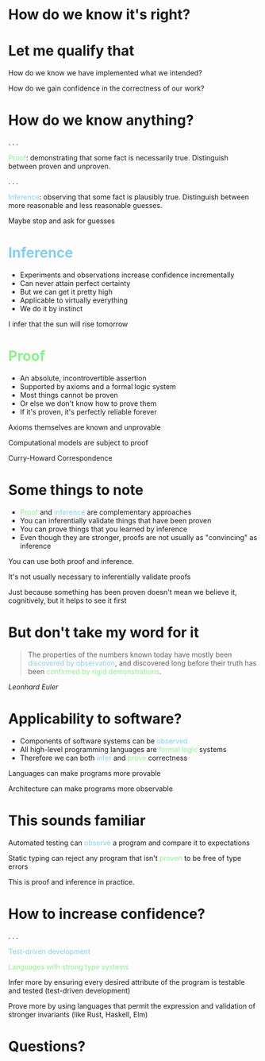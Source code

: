 # How do we know it's right?

<style>
em {
  font-style: inherit !important;
  color: lightgreen;
}

strong {
  font-weight: inherit !important;
  color: skyblue;
}
</style>

# Let me qualify that

How do we know we have implemented what we intended?

How do we gain confidence in the correctness of our work?

# How do we know anything?
. . .

*Proof*: demonstrating that some fact is necessarily true. Distinguish between proven and unproven.

. . .

**Inference**: observing that some fact is plausibly true. Distinguish between more reasonable and less reasonable guesses.

<div class="notes">
Maybe stop and ask for guesses
</div>

# **Inference**
- Experiments and observations increase confidence incrementally
- Can never attain perfect certainty
- But we can get it pretty high
- Applicable to virtually everything
- We do it by instinct

<div class="notes">
I infer that the sun will rise tomorrow
</div>

# *Proof*
- An absolute, incontrovertible assertion
- Supported by axioms and a formal logic system
- Most things cannot be proven
- Or else we don't know how to prove them
- If it's proven, it's perfectly reliable forever

<div class="notes">
Axioms themselves are known and unprovable

Computational models are subject to proof

Curry-Howard Correspondence
</div>

# Some things to note
- *Proof* and **inference** are complementary approaches
- You can inferentially validate things that have been proven
- You can prove things that you learned by inference
- Even though they are stronger, proofs are not usually as "convincing" as inference

<div class="notes">
You can use both proof and inference.

It's not usually necessary to inferentially validate proofs

Just because something has been proven doesn't mean we believe it, cognitively,
but it helps to see it first
</div>

# But don't take my word for it
> The properties of the numbers known today have mostly been **discovered by observation**,
> and discovered long before their truth has been *confirmed by rigid demonstrations*.

<cite>Leonhard Euler</cite>

# Applicability to software?

- Components of software systems can be **observed**
- All high-level programming languages are *formal logic* systems
- Therefore we can both **infer** and *prove* correctness

<div class="notes">
Languages can make programs more provable

Architecture can make programs more observable
</div>

# This sounds familiar

Automated testing can **observe** a program and compare it to expectations

Static typing can reject any program that isn't *proven* to be free of type errors

<div class="notes">
This is proof and inference in practice.
</div>

# How to increase confidence?

. . .

**Test-driven development**

*Languages with strong type systems*

<div class="notes">
Infer more by ensuring every desired attribute of the program is testable and tested (test-driven development)

Prove more by using languages that permit the expression and validation of stronger invariants (like Rust, Haskell, Elm)
</div>

# Questions?
